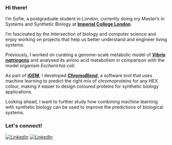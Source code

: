 ### Hi there!

I’m Sofie, a postgraduate student in London, currently doing my Master’s in Systems and Synthetic Biology at [**Imperial College London**](https://github.com/imperialcollegelondon).

I’m fascinated by the intersection of biology and computer science and enjoy working on projects that help us better understand and engineer living systems.

Previously, I worked on curating a genome-scale metabolic model of [***Vibrio natriegens***](https://github.com/stelmo/VibrioNatriegens) and analysed its amino acid metabolism in comparison with the model organism *Escherichia coli*. 

As part of [**iGEM**](https://gitlab.igem.org/2024/duesseldorf), I developed [***ChromoBlend***](https://gitlab.igem.org/2024/software-tools/duesseldorf), a software tool that uses machine learning to predict the right mix of chromoproteins for any HEX colour, making it easier to design coloured proteins for synthetic biology applications.

Looking ahead, I want to further study how combining machine learning with synthetic biology can be used to improve the predictions of biological systems. 

### Let's connect!

[<img alt="LinkedIn" src="https://img.shields.io/badge/LinkedIn-%230E76A8.svg?&style=for-the-badge&logo=LinkedIn&logoColor=white" />](https://de.linkedin.com/in/peter-r%C3%BCffer-81904427)
[<img alt="LinkedIn" src="https://user-images.githubusercontent.com/74038190/235294012-0a55e343-37ad-4b0f-924f-c8431d9d2483.gif
" />](https://de.linkedin.com/in/peter-r%C3%BCffer-81904427)

<!--

Here are some ideas to get you started:
- I’m Sofie, a postgraduate student in London, currently doing my Master’s in Systems and Synthetic Biology at Imperial College London.
- I’m Sofie, a Master’s student at Imperial College London, studying Systems and Synthetic Biology.
- I’m fascinated by the intersection of biology and computer science and I enjoy working on computational biology projects that help us better understand and engineer living systems.
- 🔭 I’m currently working on ...
- 🌱 I’m currently learning ...
- 📫 How to reach me: ...

### Hi there! <img src="https://emojis.slackmojis.com/emojis/images/1536351075/4594/blob-wave.gif" width="25"/>

banner i like: https://user-images.githubusercontent.com/74038190/235294012-0a55e343-37ad-4b0f-924f-c8431d9d2483.gif for linked in
banner i like: 

#### Let's connect!
[<img alt="LinkedIn" src="https://img.shields.io/badge/LinkedIn-%230E76A8.svg?&style=for-the-badge&logo=LinkedIn&logoColor=white" />](https://linkedin.com/in/gazijarin)

-->
